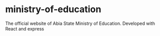 # ministry-of-education
The official website of Abia State Ministry of Education.
Developed with React and express
